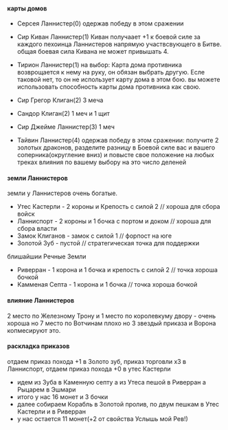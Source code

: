 #### карты домов

- Серсея Ланнистер(0) одержав победу в этом сражении
- Сир Киван Ланнистер(1) Киван получаает +1 к боевой силе за каждого пехоинца Ланнистеров напрямую участвсвующего в Битве. общая боевая сила Кивана не может привышать 4.
- Тирион Ланнистер(1) на выбор: Карта дома противника возврощается к нему на руку, он обязан выбрать другую. Есле таковой нет, то он не использует карту дома в этом бою. вы можете использовать способность карты дома противника как свою.
- Сир Грегор Клиган(2) 3 меча
- Сандор Клиган(2) 1 меч и 1 щит
- Сир Джейме Ланнистер(3) 1 меч

- Тайвин Ланнистер(4) одержав победу в этом сражении: получите 2 золотых драконов, разделите разницу в Боевой силе вас и вашего соперника(округление вниз) и повысте свое положение на любых треках влияния по вашему выбору на это число деленей

#### земли Ланнистеров

земли у Ланнистеров очень богатые.

- Утес Кастерли - 2 короны и Крепость с силой 2 // хороша для сбора войск
- Ланниспорт - 2 короны и 1 бочка с портом и доком // хороша для сбора власти
- Замок Клиганов - замок с силой 1 // форпост на юге
- Золотой Зуб - пустой // стратегическая точка для поддержки

блишайшии Речные Земли

- Риверран - 1 корона и 1 бочка и крепость с силой 2 // точка хороша бочкой
- Камменая Септа - 1 корона и 1 бочка // точка хороша бочкой

#### влияние Ланнистеров

2 место по Железному Трону и 1 место по королевкуму двору - очень хороша но 7 место по Вотчинам плохо но 3 звездый приказа и Ворона копмесируют это.

#### раскладка приказов

отдаем приказ похода +1 в Золото зуб, приказ торговли x3 в Ланниспорт, отдаем приказ похода +0 в утес Кастерли

- идем из Зуба в Каменную септу а из Утеса пешой в Риверран а Рыцарем в Эшмари
- итого у нас 16 монет и 3 бочки
- далее собираем Корабль в Золотой пролив, по двум пешкам в Утес Кастерли и в Риверран
- у нас остается 11 монет(+2 от свойства Услышь мой Рев!)
